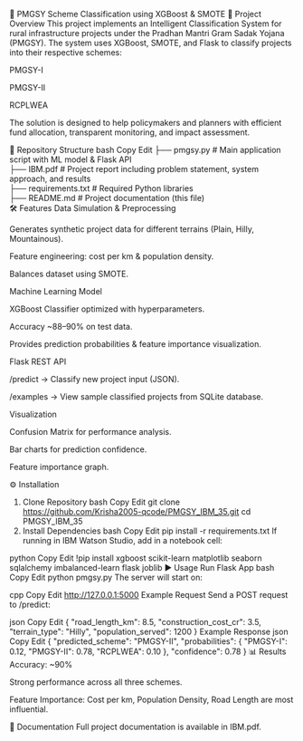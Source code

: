 🚀 PMGSY Scheme Classification using XGBoost & SMOTE
📌 Project Overview
This project implements an Intelligent Classification System for rural infrastructure projects under the Pradhan Mantri Gram Sadak Yojana (PMGSY).
The system uses XGBoost, SMOTE, and Flask to classify projects into their respective schemes:

PMGSY-I

PMGSY-II

RCPLWEA

The solution is designed to help policymakers and planners with efficient fund allocation, transparent monitoring, and impact assessment.

📂 Repository Structure
bash
Copy
Edit
├── pmgsy.py          # Main application script with ML model & Flask API  
├── IBM.pdf           # Project report including problem statement, system approach, and results  
├── requirements.txt  # Required Python libraries  
├── README.md         # Project documentation (this file)  
🛠️ Features
Data Simulation & Preprocessing

Generates synthetic project data for different terrains (Plain, Hilly, Mountainous).

Feature engineering: cost per km & population density.

Balances dataset using SMOTE.

Machine Learning Model

XGBoost Classifier optimized with hyperparameters.

Accuracy ~88–90% on test data.

Provides prediction probabilities & feature importance visualization.

Flask REST API

/predict → Classify new project input (JSON).

/examples → View sample classified projects from SQLite database.

Visualization

Confusion Matrix for performance analysis.

Bar charts for prediction confidence.

Feature importance graph.

⚙️ Installation
1. Clone Repository
bash
Copy
Edit
git clone https://github.com/Krisha2005-qcode/PMGSY_IBM_35.git
cd PMGSY_IBM_35
2. Install Dependencies
bash
Copy
Edit
pip install -r requirements.txt
If running in IBM Watson Studio, add in a notebook cell:

python
Copy
Edit
!pip install xgboost scikit-learn matplotlib seaborn sqlalchemy imbalanced-learn flask joblib
▶️ Usage
Run Flask App
bash
Copy
Edit
python pmgsy.py
The server will start on:

cpp
Copy
Edit
http://127.0.0.1:5000
Example Request
Send a POST request to /predict:

json
Copy
Edit
{
  "road_length_km": 8.5,
  "construction_cost_cr": 3.5,
  "terrain_type": "Hilly",
  "population_served": 1200
}
Example Response
json
Copy
Edit
{
  "predicted_scheme": "PMGSY-II",
  "probabilities": {
    "PMGSY-I": 0.12,
    "PMGSY-II": 0.78,
    "RCPLWEA": 0.10
  },
  "confidence": 0.78
}
📊 Results
Accuracy: ~90%

Strong performance across all three schemes.

Feature Importance: Cost per km, Population Density, Road Length are most influential.

📘 Documentation
Full project documentation is available in IBM.pdf.
